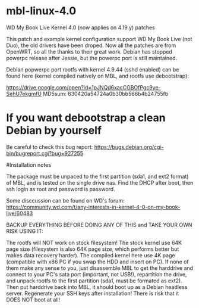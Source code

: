 # mbl-linux-4.0

WD My Book Live Kernel 4.0 (now applies on 4.19.y) patches

This patch and example kernel configuration support WD My Book Live (not Duo), the old drivers have been droped.
Now all the patches are from OpenWRT, so all the thanks to their great work.
Debian has stopped powerpc release after Jessie, but the powerpc port is still maintained.

Debian popwerpc port rootfs with kernel 4.9.44 (sshd enabled) can be found here (kernel compiled natively on MBL, 
and rootfs use debootstrap):

https://drive.google.com/open?id=1pJNQd6xacCGBOfPgc9ye-SehU7ekgmfU
MD5sum: 630420a54724a0b30bb566b4b24755fb

# If you want debootstrap a clean Debian by yourself

Be careful to check this bug report:
https://bugs.debian.org/cgi-bin/bugreport.cgi?bug=927255

#Installation notes

The package must be unpaced to the first partition (sda1, and ext2 format) of MBL, and is tested on the single drive nas.
Find the DHCP after boot, then ssh login as root and password is password.

Some disccussion can be found on WD's forum:
https://community.wd.com/t/any-interests-in-kernel-4-0-on-my-book-live/60483

BACKUP EVERYTHING BEFORE DOING ANY OF THIS and TAKE YOUR OWN RISK USING IT:

The rootfs will NOT work on stock filesystem! The stock kernel use 64K page size 
(filesystem is also 64K page size, which performs better but makes data recovery harder).
The compiled kernel here use 4K page (compatible with x86 PC if you swap the HDD and insert on PC).
If none of them make any sense to you, just disassemble MBL to get the harddrive and connect to your PC's sata port (important, not USB!),
repartition the drive, and unpack rootfs to the first partition (sda1, must be formated as ext2).
Then put harddrive back into MBL, it should boot up as a Debian headless server.
Regenerate your SSH keys after installation! There is risk that it DOES NOT boot at all!
